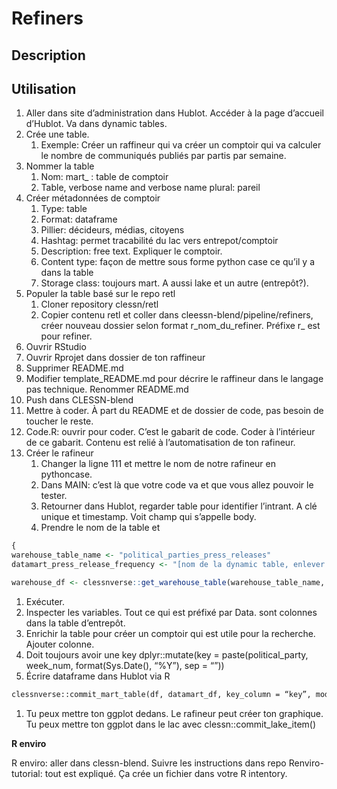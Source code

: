 # Refiners

## Description


## Utilisation

1. Aller dans site d’administration dans Hublot. Accéder à la page d’accueil d’Hublot. Va dans dynamic tables. 
2. Crée une table.
    1. Exemple: Créer un raffineur qui va créer un comptoir qui va calculer le nombre de communiqués publiés par partis par semaine. 
3. Nommer la table
    1. Nom: mart_ : table de comptoir
    2. Table, verbose name and verbose name plural: pareil
4. Créer métadonnées de comptoir
    1. Type: table
    2. Format: dataframe
    3. Pillier: décideurs, médias, citoyens
    4. Hashtag: permet tracabilité du lac vers entrepot/comptoir
    5. Description: free text. Expliquer le comptoir. 
    6. Content type: façon de mettre sous forme python case ce qu’il y a dans la table
    7. Storage class: toujours mart. A aussi lake et un autre (entrepôt?).
5. Populer la table basé sur le repo retl
    1. Cloner repository clessn/retl
    2. Copier contenu retl et coller dans cleessn-blend/pipeline/refiners, créer nouveau dossier selon format r_nom_du_refiner. Préfixe r_ est pour refiner.
6. Ouvrir RStudio
7. Ouvrir Rprojet dans dossier de ton raffineur
8. Supprimer README.md
9. Modifier template_README.md pour décrire le raffineur dans le langage pas technique. Renommer README.md
10. Push dans CLESSN-blend
11. Mettre à coder. À part du README et de dossier de code, pas besoin de toucher le reste. 
12. Code.R: ouvrir pour coder. C’est le gabarit de code. Coder à l’intérieur de ce gabarit. Contenu est relié à l’automatisation de ton rafineur.
13. Créer le rafineur
    1. Changer la ligne 111 et mettre le nom de notre rafineur en pythoncase.
    2. Dans MAIN: c’est là que votre code va et que vous allez pouvoir le tester.
    3. Retourner dans Hublot, regarder table pour identifier l’intrant. A clé unique et timestamp. Voit champ qui s’appelle body.
    4. Prendre le nom de la table et 

```r
{
warehouse_table_name <- "political_parties_press_releases"
datamart_press_release_frequency <- "[nom de la dynamic table, enlever préfixe]"

warehouse_df <- clessnverse::get_warehouse_table(warehouse_table_name, credentials)
```

1. Exécuter.
2. Inspecter les variables. Tout ce qui est préfixé par Data. sont colonnes dans la table d’entrepôt.
3. Enrichir la table pour créer un comptoir qui est utile pour la recherche. Ajouter colonne.
4. Doit toujours avoir une key dplyr::mutate(key = paste(political_party, week_num, format(Sys.Date(), “%Y”), sep = “”))
5. Écrire dataframe dans Hublot via R

```markdown
clessnverse::commit_mart_table(df, datamart_df, key_column = “key”, mode = “refresh”, credentials)}
```

1. Tu peux mettre ton ggplot dedans. Le rafineur peut créer ton graphique. Tu peux mettre ton ggplot dans le lac avec clessn::commit_lake_item()

**R enviro**

R enviro: aller dans clessn-blend. Suivre les instructions dans repo Renviro-tutorial: tout est expliqué. Ça crée un fichier dans votre R intentory.
